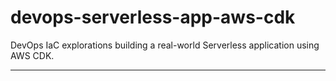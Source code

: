 # devops-serverless-app-aws-cdk

DevOps IaC explorations building a real-world Serverless application using AWS CDK.

---
